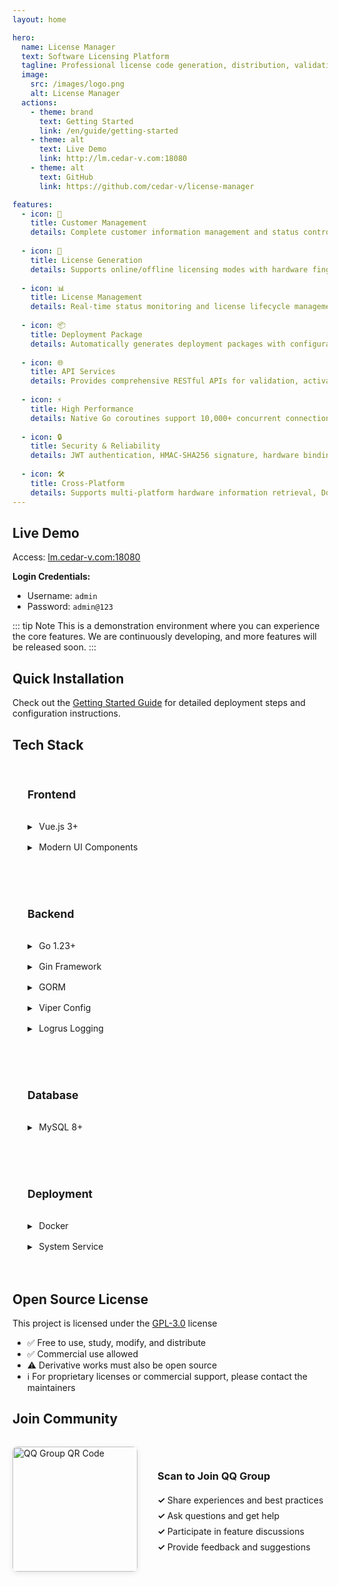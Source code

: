 ```yaml
---
layout: home

hero:
  name: License Manager
  text: Software Licensing Platform
  tagline: Professional license code generation, distribution, validation, and management services for software systems
  image:
    src: /images/logo.png
    alt: License Manager
  actions:
    - theme: brand
      text: Getting Started
      link: /en/guide/getting-started
    - theme: alt
      text: Live Demo
      link: http://lm.cedar-v.com:18080
    - theme: alt
      text: GitHub
      link: https://github.com/cedar-v/license-manager

features:
  - icon: 🔧
    title: Customer Management
    details: Complete customer information management and status control, supporting CRUD operations, status management, and license association
    
  - icon: 🔐
    title: License Generation
    details: Supports online/offline licensing modes with hardware fingerprint binding for enhanced security
    
  - icon: 📊
    title: License Management
    details: Real-time status monitoring and license lifecycle management for complete control
    
  - icon: 📦
    title: Deployment Package
    details: Automatically generates deployment packages with configurations to simplify deployment
    
  - icon: 🌐
    title: API Services
    details: Provides comprehensive RESTful APIs for validation, activation, and heartbeat monitoring
    
  - icon: ⚡
    title: High Performance
    details: Native Go coroutines support 10,000+ concurrent connections, API response time <50ms, memory usage <100MB
    
  - icon: 🔒
    title: Security & Reliability
    details: JWT authentication, HMAC-SHA256 signature, hardware binding, HTTPS encryption for multi-layer security
    
  - icon: 🛠️
    title: Cross-Platform
    details: Supports multi-platform hardware information retrieval, Docker deployment, and system service operation
---
```


## Live Demo

Access: [lm.cedar-v.com:18080](http://lm.cedar-v.com:18080)

**Login Credentials:**
- Username: `admin`
- Password: `admin@123`

::: tip Note
This is a demonstration environment where you can experience the core features. We are continuously developing, and more features will be released soon.
:::

## Quick Installation

Check out the [Getting Started Guide](/en/guide/getting-started) for detailed deployment steps and configuration instructions.

## Tech Stack

<div class="tech-grid">
  <div class="tech-category">
    <h3>Frontend</h3>
    <ul>
      <li>Vue.js 3+</li>
      <li>Modern UI Components</li>
    </ul>
  </div>
  
  <div class="tech-category">
    <h3>Backend</h3>
    <ul>
      <li>Go 1.23+</li>
      <li>Gin Framework</li>
      <li>GORM</li>
      <li>Viper Config</li>
      <li>Logrus Logging</li>
    </ul>
  </div>
  
  <div class="tech-category">
    <h3>Database</h3>
    <ul>
      <li>MySQL 8+</li>
    </ul>
  </div>
  
  <div class="tech-category">
    <h3>Deployment</h3>
    <ul>
      <li>Docker</li>
      <li>System Service</li>
    </ul>
  </div>
</div>

## Open Source License

This project is licensed under the [GPL-3.0](https://www.gnu.org/licenses/gpl-3.0.html) license

- ✅ Free to use, study, modify, and distribute
- ✅ Commercial use allowed
- ⚠️ Derivative works must also be open source
- ℹ️ For proprietary licenses or commercial support, please contact the maintainers

## Join Community

<div class="community">
  <img src="/images/qrcode_1755081220153.jpg" alt="QQ Group QR Code" width="200" />
  
  <div>
    <h3>Scan to Join QQ Group</h3>
    <ul>
      <li>Share experiences and best practices</li>
      <li>Ask questions and get help</li>
      <li>Participate in feature discussions</li>
      <li>Provide feedback and suggestions</li>
    </ul>
  </div>
</div>

<style>
.tech-grid {
  display: grid;
  grid-template-columns: repeat(auto-fit, minmax(250px, 1fr));
  gap: 2rem;
  margin: 2rem 0;
}

.tech-category {
  background: var(--vp-c-bg-soft);
  border-radius: 8px;
  padding: 1.5rem;
  border: 1px solid var(--vp-c-divider);
}

.tech-category h3 {
  margin: 0 0 1rem 0;
  font-size: 1.1rem;
  color: var(--vp-c-brand);
  border-bottom: 2px solid var(--vp-c-brand);
  padding-bottom: 0.5rem;
}

.tech-category ul {
  list-style: none;
  padding: 0;
  margin: 0;
}

.tech-category li {
  padding: 0.5rem 0;
  color: var(--vp-c-text-2);
}

.tech-category li:before {
  content: "▸ ";
  color: var(--vp-c-brand);
  font-weight: bold;
  margin-right: 0.5rem;
}

.community {
  display: flex;
  align-items: center;
  gap: 2rem;
  margin: 2rem 0;
}

.community img {
  border-radius: 8px;
  box-shadow: 0 2px 8px rgba(0,0,0,0.1);
}

.community ul {
  list-style: none;
  padding: 0;
}

.community li {
  padding: 0.25rem 0;
}

.community li:before {
  content: "✓ ";
  color: var(--vp-c-brand);
  font-weight: bold;
}
</style>